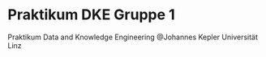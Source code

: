 # Praktikum DKE Gruppe 1
Praktikum Data and Knowledge Engineering @Johannes Kepler Universität Linz
